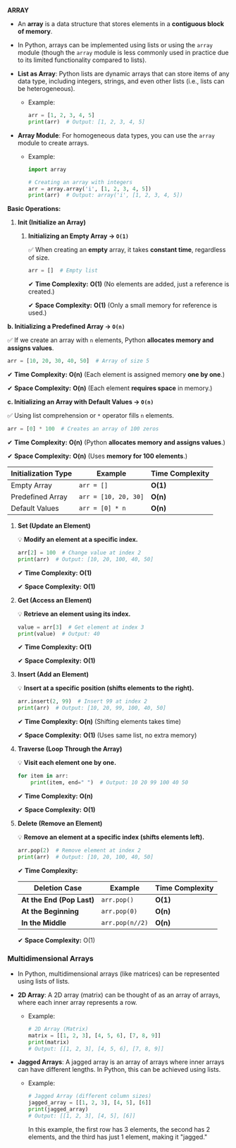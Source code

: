 **ARRAY**
- An **array** is a data structure that stores elements in a **contiguous block of memory**.
- In Python, arrays can be implemented using lists or using the `array` module (though the `array` module is less commonly used in practice due to its limited functionality compared to lists).
- **List as Array**: Python lists are dynamic arrays that can store items of any data type, including integers, strings, and even other lists (i.e., lists can be heterogeneous).
    - Example:
        
        ```python
        arr = [1, 2, 3, 4, 5]
        print(arr)  # Output: [1, 2, 3, 4, 5]
        ```
        
- **Array Module**: For homogeneous data types, you can use the `array` module to create arrays.
    - Example:
        
        ```python
        import array
        
        # Creating an array with integers
        arr = array.array('i', [1, 2, 3, 4, 5])
        print(arr)  # Output: array('i', [1, 2, 3, 4, 5])
        ```
        
    

**Basic Operations:**

1.  **Init (Initialize an Array)**
    1. **Initializing an Empty Array → `O(1)`**
        
        ✅ When creating an **empty** array, it takes **constant time**, regardless of size.
        
        ```python
        arr = []  # Empty list
        ```
        
        ✔ **Time Complexity:** **O(1)** (No elements are added, just a reference is created.)
        
        ✔ **Space Complexity:** **O(1)** (Only a small memory for reference is used.)
        

**b.  Initializing a Predefined Array → `O(n)`**

✅ If we create an array with `n` elements, Python **allocates memory and assigns values**.

```python
arr = [10, 20, 30, 40, 50]  # Array of size 5
```

✔ **Time Complexity:** **O(n)** (Each element is assigned memory **one by one**.)

✔ **Space Complexity:** **O(n)** (Each element **requires space** in memory.)

**c. Initializing an Array with Default Values → `O(n)`**

✅ Using list comprehension or `*` operator fills `n` elements.

```python
arr = [0] * 100  # Creates an array of 100 zeros
```

✔ **Time Complexity:** **O(n)** (Python **allocates memory and assigns values**.)

✔ **Space Complexity:** **O(n)** (Uses **memory for 100 elements**.)

| Initialization Type | Example | Time Complexity |
| --- | --- | --- |
| Empty Array | `arr = []` | **O(1)** |
| Predefined Array | `arr = [10, 20, 30]` | **O(n)** |
| Default Values | `arr = [0] * n` | **O(n)** |

1. **Set (Update an Element)**
    
    💡 **Modify an element at a specific index.**
    
    ```python
    arr[2] = 100  # Change value at index 2
    print(arr)  # Output: [10, 20, 100, 40, 50]
    ```
    
    ✔ **Time Complexity:** **O(1)**
    
    ✔ **Space Complexity:** **O(1)**
    

1. **Get (Access an Element)**
    
    💡 **Retrieve an element using its index.**
    
    ```python
    value = arr[3]  # Get element at index 3
    print(value)  # Output: 40
    ```
    
    ✔ **Time Complexity:** **O(1)**
    
    ✔ **Space Complexity:** **O(1)**
    

1. **Insert (Add an Element)**
    
    💡 **Insert at a specific position (shifts elements to the right).**
    
    ```python
    arr.insert(2, 99)  # Insert 99 at index 2
    print(arr)  # Output: [10, 20, 99, 100, 40, 50]
    ```
    
    ✔ **Time Complexity:** **O(n)** (Shifting elements takes time)
    
    ✔ **Space Complexity:** **O(1)** (Uses same list, no extra memory)
    

1. **Traverse (Loop Through the Array)**
    
    💡 **Visit each element one by one.**
    
    ```python
    for item in arr:
        print(item, end=" ")  # Output: 10 20 99 100 40 50
    ```
    
    ✔ **Time Complexity:** **O(n)**
    
    ✔ **Space Complexity:** **O(1)**
    

1. **Delete (Remove an Element)**
    
    💡 **Remove an element at a specific index (shifts elements left).**
    
    ```python
    arr.pop(2)  # Remove element at index 2
    print(arr)  # Output: [10, 20, 100, 40, 50]
    ```
    
    ✔ **Time Complexity:** 
    
    | Deletion Case | Example | Time Complexity |
    | --- | --- | --- |
    | **At the End (Pop Last)** | `arr.pop()` | **O(1)** |
    | **At the Beginning** | `arr.pop(0)` | **O(n)** |
    | **In the Middle** | `arr.pop(n//2)` | **O(n)** |
    
    ✔ **Space Complexity:**  O(1)
    

### **Multidimensional Arrays**

- In Python, multidimensional arrays (like matrices) can be represented using lists of lists.
- **2D Array**: A 2D array (matrix) can be thought of as an array of arrays, where each inner array represents a row.
    - Example:
        
        ```python
        # 2D Array (Matrix)
        matrix = [[1, 2, 3], [4, 5, 6], [7, 8, 9]]
        print(matrix)
        # Output: [[1, 2, 3], [4, 5, 6], [7, 8, 9]]
        ```
        
- **Jagged Arrays**: A jagged array is an array of arrays where inner arrays can have different lengths. In Python, this can be achieved using lists.
    - Example:
        
        ```python
        # Jagged Array (different column sizes)
        jagged_array = [[1, 2, 3], [4, 5], [6]]
        print(jagged_array)
        # Output: [[1, 2, 3], [4, 5], [6]]
        ```
        
        In this example, the first row has 3 elements, the second has 2 elements, and the third has just 1 element, making it "jagged."